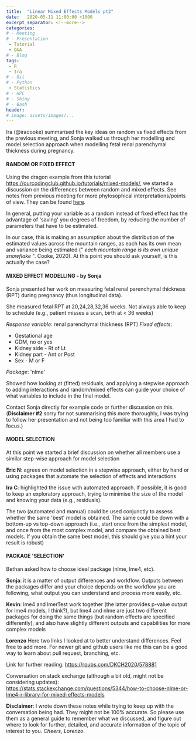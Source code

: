 ```yaml
---
title:  "Linear Mixed Effects Models pt2"
date:   2020-05-11 11:00:00 +1000
excerpt_separator: <!--more-->
categories:
# - Meeting
# - Presentation
 - Tutorial
 - Q&A
# - Blog
tags:
 - R
 - Ira
# - Git
# - Python
 - Statistics
# - HPC
# - Shiny
# - Bash
header:
# image: assets/images/...
---
```


Ira (@iracooke) summarised the key ideas on random vs fixed effects from the previous meeting, and Sonja walked us through her modelling and model selection approach when modelling fetal renal parenchymal thickness during pregnancy.
<!--more-->
#### RANDOM OR FIXED EFFECT

Using the dragon example from this tutorial https://ourcodingclub.github.io/tutorials/mixed-models/, we started a discussion on the differences between random and mixed effects. See notes from previous meeting for more phylosophical interpretations/points of view. They can be found [here](https://codertsv.github.io/LMMs).
 <!--more-->
In general, putting your variable as a random instead of fixed effect has the advantage of 'saving' you degrees of freedom, by reducing the number of parameters that have to be estimated.

In our case, this is making an assumption about the distribution of the estimated values across the mountain ranges, as each has its own mean and variance being estimated (" _each mountain range is its own unique snowflake_ ". Cooke, 2020). At this point you should ask yourself, is this actually the case?

#### MIXED EFFECT MODELLING - by Sonja 

Sonja presented her work on measuring fetal renal parenchymal thickness (RPT) during pregnancy (thus longitudinal data).

She measured fetal RPT at 20,24,28,32,36 weeks. Not always able to keep to schedule (e.g., patient misses a scan, birth at < 36 weeks)

_Response variable_: renal parenchymal thickness (RPT)
_Fixed effects_:
- Gestational age
- GDM, no or yes
- Kidney side - Rt of Lt
- Kidney part - Ant or Post
- Sex - M or F

_Package_: 'nlme'

Showed how looking at (fitted) residuals, and applying a stepwise approach to adding interactions and random/mixed effects can guide your choice of what variables to include in the final model. 

Contact Sonja directly for example code or further discussion on this. (**Disclaimer #2** sorry for not summarising this more thoroughly, I was trying to follow her presentation and not being too familiar with this area I had to focus.)

#### MODEL SELECTION

At this point we started a brief discussion on whether all members use a similar step-wise approach for model selection

**Eric N**: agrees on model selection in a stepwise approach, either by hand or using packages that automate the selection of effects and interactions

**Ira C**: highlighted the issue with automated approach. If possible, it is good to keep an exploratory approach, trying to minimise the size of the model and knowing your data (e.g., residuals).

The two (automated and manual) could be used conjunctly to assess whether the same 'best' model is obtained. The same could be down with a bottom-up vs top-down approach (i.e., start once from the simplest model, and once from the most complex model, and compare the obtained best models. If you obtain the same best model, this should give you a hint your result is robust)

#### PACKAGE 'SELECTION'

Bethan asked how to choose ideal package (nlme, lme4, etc).

**Sonja**: it is a matter of output differences and workflow. Outputs between the packages differ and your choice depends on the workflow you are following, what output you can understand and process more easily, etc.

**Kevin**: lme4 and lmerTest work together (the latter provides p-value output for lme4 models, I think?), but lme4 and nlme are just two different packages for doing the same things (but random effects are specified differently), and also have slightly different outputs and capabilities for more complex models

**Lorenzo**
Here two links I looked at to better understand differences. Feel free to add more. For newer git and github users like me this can be a good way to learn about pull request, branching, etc.

Link for further reading: https://rpubs.com/DKCH2020/578881

Conversation on stack exchange (although a bit old, might not be considering updates):
https://stats.stackexchange.com/questions/5344/how-to-choose-nlme-or-lme4-r-library-for-mixed-effects-models

**Disclaimer**: I wrote down these notes while trying to keep up with the conversation being had. They might not be 100% accurate. So please use them as a general guide to remember what we discussed, and figure out where to look for further, detailed, and accurate information of the topic of interest to you.
_Cheers, Lorenzo._